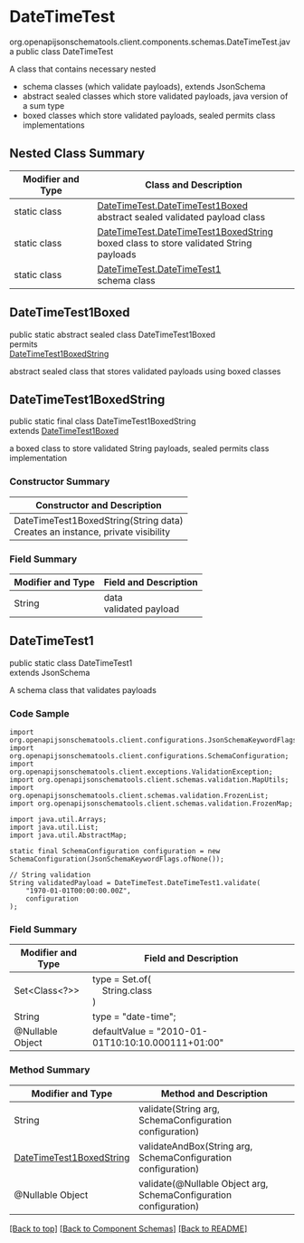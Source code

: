 # DateTimeTest
org.openapijsonschematools.client.components.schemas.DateTimeTest.java
public class DateTimeTest<br>

A class that contains necessary nested
- schema classes (which validate payloads), extends JsonSchema
- abstract sealed classes which store validated payloads, java version of a sum type
- boxed classes which store validated payloads, sealed permits class implementations

## Nested Class Summary
| Modifier and Type | Class and Description |
| ----------------- | ---------------------- |
| static class | [DateTimeTest.DateTimeTest1Boxed](#datetimetest1boxed)<br> abstract sealed validated payload class |
| static class | [DateTimeTest.DateTimeTest1BoxedString](#datetimetest1boxedstring)<br> boxed class to store validated String payloads |
| static class | [DateTimeTest.DateTimeTest1](#datetimetest1)<br> schema class |

## DateTimeTest1Boxed
public static abstract sealed class DateTimeTest1Boxed<br>
permits<br>
[DateTimeTest1BoxedString](#datetimetest1boxedstring)

abstract sealed class that stores validated payloads using boxed classes

## DateTimeTest1BoxedString
public static final class DateTimeTest1BoxedString<br>
extends [DateTimeTest1Boxed](#datetimetest1boxed)

a boxed class to store validated String payloads, sealed permits class implementation

### Constructor Summary
| Constructor and Description |
| --------------------------- |
| DateTimeTest1BoxedString(String data)<br>Creates an instance, private visibility |

### Field Summary
| Modifier and Type | Field and Description |
| ----------------- | ---------------------- |
| String | data<br>validated payload |

## DateTimeTest1
public static class DateTimeTest1<br>
extends JsonSchema

A schema class that validates payloads

### Code Sample
```
import org.openapijsonschematools.client.configurations.JsonSchemaKeywordFlags;
import org.openapijsonschematools.client.configurations.SchemaConfiguration;
import org.openapijsonschematools.client.exceptions.ValidationException;
import org.openapijsonschematools.client.schemas.validation.MapUtils;
import org.openapijsonschematools.client.schemas.validation.FrozenList;
import org.openapijsonschematools.client.schemas.validation.FrozenMap;

import java.util.Arrays;
import java.util.List;
import java.util.AbstractMap;

static final SchemaConfiguration configuration = new SchemaConfiguration(JsonSchemaKeywordFlags.ofNone());

// String validation
String validatedPayload = DateTimeTest.DateTimeTest1.validate(
    "1970-01-01T00:00:00.00Z",
    configuration
);
```

### Field Summary
| Modifier and Type | Field and Description |
| ----------------- | ---------------------- |
| Set<Class<?>> | type = Set.of(<br/>&nbsp;&nbsp;&nbsp;&nbsp;String.class<br/>)<br/> |
| String | type = "date-time"; |
| @Nullable Object | defaultValue = "2010-01-01T10:10:10.000111+01:00" |

### Method Summary
| Modifier and Type | Method and Description |
| ----------------- | ---------------------- |
| String | validate(String arg, SchemaConfiguration configuration) |
| [DateTimeTest1BoxedString](#datetimetest1boxedstring) | validateAndBox(String arg, SchemaConfiguration configuration) |
| @Nullable Object | validate(@Nullable Object arg, SchemaConfiguration configuration) |
[[Back to top]](#top) [[Back to Component Schemas]](../../../README.md#Component-Schemas) [[Back to README]](../../../README.md)
